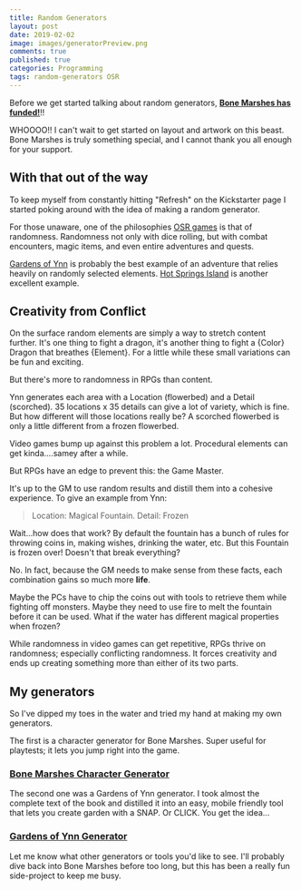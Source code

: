 ```yaml
---
title: Random Generators
layout: post
date: 2019-02-02
image: images/generatorPreview.png
comments: true
published: true
categories: Programming
tags: random-generators OSR 
---
```


Before we get started talking about random generators, [**Bone Marshes has funded!**](https://www.kickstarter.com/projects/464972563/the-bone-marshes-a-hex-mapping-adventure-about-get?ref=user_menu)!!

WHOOOO!! I can't wait to get started on layout and artwork on this beast. Bone Marshes is truly something special, and I cannot thank you all enough for your support.

## With that out of the way

To keep myself from constantly hitting "Refresh" on the Kickstarter page I started poking around with the idea of making a random generator.

For those unaware, one of the philosophies [OSR games](http://0.0.0.0:4000/david/2016/09/my-journey-into-osr) is that of randomness. Randomness not only with dice rolling, but with combat encounters, magic items, and even entire adventures and quests.

[Gardens of Ynn](/david/extremely-interesting-adventures#gardens-of-ynn) is probably the best example of an adventure that relies heavily on randomly selected elements. [Hot Springs Island](/david/2017/10/HotSpringsIsland) is another excellent example.

## Creativity from Conflict

On the surface random elements are simply a way to stretch content further. It's one thing to fight a dragon, it's another thing to fight a {Color} Dragon that breathes {Element}. For a little while these small variations can be fun and exciting. 

But there's more to randomness in RPGs than content. 

Ynn generates each area with a Location (flowerbed) and a Detail (scorched). 35 locations x 35 details can give a lot of variety, which is fine. But how different will those locations really be? A scorched flowerbed is only a little different from a frozen flowerbed. 

Video games bump up against this problem a lot. Procedural elements can get kinda....samey after a while.

But RPGs have an edge to prevent this: the Game Master. 

It's up to the GM to use random results and distill them into a cohesive experience. To give an example from Ynn:

> Location: Magical Fountain. Detail: Frozen

Wait...how does that work? By default the fountain has a bunch of rules for throwing coins in, making wishes, drinking the water, etc. But this Fountain is frozen over! Doesn't that break everything?

No. In fact, because the GM needs to make sense from these facts, each combination gains so much more **life**.

Maybe the PCs have to chip the coins out with tools to retrieve them while fighting off monsters. Maybe they need to use fire to melt the fountain before it can be used. What if the water has different magical properties when frozen?

While randomness in video games can get repetitive, RPGs thrive on randomness; especially conflicting randomness. It forces creativity and ends up creating something more than either of its two parts.

## My generators

So I've dipped my toes in the water and tried my hand at making my own generators.

The first is a character generator for Bone Marshes. Super useful for playtests; it lets you jump right into the game.

### [Bone Marshes Character Generator](/bmchargen)

The second one was a Gardens of Ynn generator. I took almost the complete text of the book and distilled it into an easy, mobile friendly tool that lets you create garden with a SNAP. Or CLICK. You get the idea...

### [Gardens of Ynn Generator](/ynngenerator)

Let me know what other generators or tools you'd like to see. I'll probably dive back into Bone Marshes before too long, but this has been a really fun side-project to keep me busy.